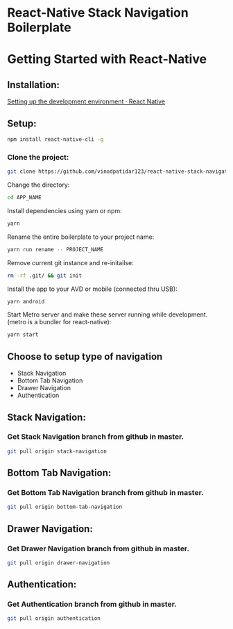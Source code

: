 # React-Native Stack Navigation Boilerplate

# Getting Started with React-Native

## Installation:

[Setting up the development environment · React Native](https://reactnative.dev/docs/environment-setup)

## Setup:

```bash
npm install react-native-cli -g
```

### Clone the project:

```bash
git clone https://github.com/vinodpatidar123/react-native-stack-navigation.git APP_NAME
```

Change the directory:

```bash
cd APP_NAME
```

Install dependencies using yarn or npm:

```bash
yarn
```

Rename the entire boilerplate to your project name:
```bash
yarn run rename -- PROJECT_NAME
```

Remove current git instance and re-initailse:
```bash
rm -rf .git/ && git init
```

Install the app to your AVD or mobile (connected thru USB):

```bash
yarn android
```

Start Metro server and make these server running while development. (metro is a bundler for react-native):

```bash
yarn start
```

## Choose to setup type of navigation

- Stack Navigation
- Bottom Tab Navigation
- Drawer Navigation
- Authentication

## Stack Navigation:

### Get Stack Navigation branch from github in master.

```bash
git pull origin stack-navigation
```

## Bottom Tab Navigation:

### Get Bottom Tab Navigation branch from github in master.

```bash
git pull origin bottom-tab-navigation
```

## Drawer Navigation:

### Get Drawer Navigation branch from github in master.

```bash
git pull origin drawer-navigation
```

## Authentication:

### Get Authentication branch from github in master.

```bash
git pull origin authentication
```